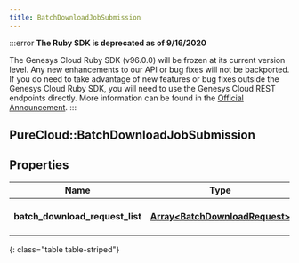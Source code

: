 ```yaml
---
title: BatchDownloadJobSubmission
---
```


:::error
**The Ruby SDK is deprecated as of 9/16/2020**

The Genesys Cloud Ruby SDK (v96.0.0) will be frozen at its current version level. Any new enhancements to our API or bug fixes will not be backported. If you do need to take advantage of new features or bug fixes outside the Genesys Cloud Ruby SDK, you will need to use the Genesys Cloud REST endpoints directly. More information can be found in the [Official Announcement](https://developer.mypurecloud.com/forum/t/announcement-genesys-cloud-ruby-sdk-end-of-life/8850).
:::


## PureCloud::BatchDownloadJobSubmission

## Properties

|Name | Type | Description | Notes|
|------------ | ------------- | ------------- | -------------|
| **batch_download_request_list** | [**Array&lt;BatchDownloadRequest&gt;**](BatchDownloadRequest.html) | List of up to 100 items requested | |
{: class="table table-striped"}


